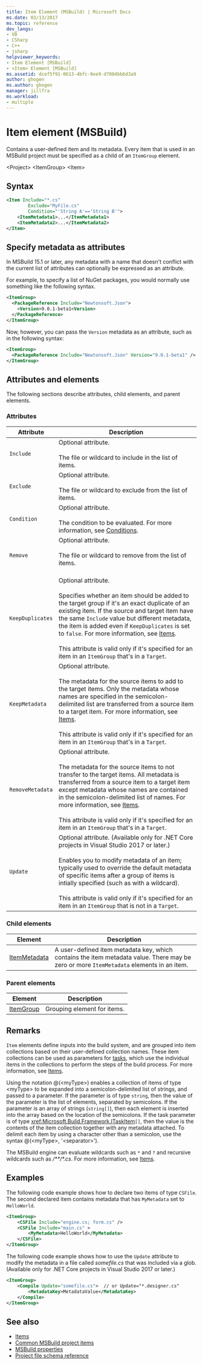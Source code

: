 ```yaml
---
title: Item Element (MSBuild) | Microsoft Docs
ms.date: 03/13/2017
ms.topic: reference
dev_langs:
- VB
- CSharp
- C++
- jsharp
helpviewer_keywords:
- Item Element [MSBuild]
- <Item> Element [MSBuild]
ms.assetid: dcef5f91-0613-4bfc-8ee9-d7004bb6d3a9
author: ghogen
ms.author: ghogen
manager: jillfra
ms.workload:
- multiple
---
```

# Item element (MSBuild)

Contains a user-defined item and its metadata. Every item that is used in an MSBuild project must be specified as a child of an `ItemGroup` element.

\<Project>
\<ItemGroup>
\<Item>

## Syntax

```xml
<Item Include="*.cs"
        Exclude="MyFile.cs"
        Condition="'String A'=='String B'">
    <ItemMetadata1>...</ItemMetadata1>
    <ItemMetadata2>...</ItemMetadata2>
</Item>
```

## Specify metadata as attributes

In MSBuild 15.1 or later, any metadata with a name that doesn't conflict with the current list of attributes can optionally be expressed as an attribute.

For example, to specify a list of NuGet packages, you would normally use something like the following syntax.

```xml
<ItemGroup>
  <PackageReference Include="Newtonsoft.Json">
    <Version>9.0.1-beta1<Version>
  </PackageReference>
</ItemGroup>
```

Now, however, you can pass the `Version` metadata as an attribute, such as in the following syntax:

```xml
<ItemGroup>
  <PackageReference Include="Newtonsoft.Json" Version="9.0.1-beta1" />
</ItemGroup>
```

## Attributes and elements

 The following sections describe attributes, child elements, and parent elements.

### Attributes

|Attribute|Description|
|---------------|-----------------|
|`Include`|Optional attribute.<br /><br /> The file or wildcard to include in the list of items.|
|`Exclude`|Optional attribute.<br /><br /> The file or wildcard to exclude from the list of items.|
|`Condition`|Optional attribute.<br /><br /> The condition to be evaluated. For more information, see [Conditions](../msbuild/msbuild-conditions.md).|
|`Remove`|Optional attribute.<br /><br /> The file or wildcard to remove from the list of items.<br /><br />|
|`KeepDuplicates`|Optional attribute.<br /><br /> Specifies whether an item should be added to the target group if it's an exact duplicate of an existing item. If the source and target item have the same `Include` value but different metadata, the item is added even if `KeepDuplicates` is set to `false`. For more information, see [Items](../msbuild/msbuild-items.md).<br /><br /> This attribute is valid only if it's specified for an item in an `ItemGroup` that's in a `Target`.|
|`KeepMetadata`|Optional attribute.<br /><br /> The metadata for the source items to add to the target items. Only the metadata whose names are specified in the semicolon-delimited list are transferred from a source item to a target item. For more information, see [Items](../msbuild/msbuild-items.md).<br /><br /> This attribute is valid only if it's specified for an item in an `ItemGroup` that's in a `Target`.|
|`RemoveMetadata`|Optional attribute.<br /><br /> The metadata for the source items to not transfer to the target items. All metadata is transferred from a source item to a target item except metadata whose names are contained in the semicolon-delimited list of names. For more information, see [Items](../msbuild/msbuild-items.md).<br /><br /> This attribute is valid only if it's specified for an item in an `ItemGroup` that's in a `Target`.|
|`Update`|Optional attribute. (Available only for .NET Core projects in Visual Studio 2017 or later.)<br /><br /> Enables you to modify metadata of an item; typically used to override the default metadata of specific items after a group of items is intially specified (such as with a wildcard).<br /><br /> This attribute is valid only if it's specified for an item in an `ItemGroup` that is not in a `Target`.|

### Child elements

|Element|Description|
|-------------|-----------------|
|[ItemMetadata](../msbuild/itemmetadata-element-msbuild.md)|A user-defined item metadata key, which contains the item metadata value. There may be zero or more `ItemMetadata` elements in an item.|

### Parent elements

|Element|Description|
|-------------|-----------------|
|[ItemGroup](../msbuild/itemgroup-element-msbuild.md)|Grouping element for items.|

## Remarks

`Item` elements define inputs into the build system, and are grouped into item collections based on their user-defined collection names. These item collections can be used as parameters for [tasks](../msbuild/msbuild-tasks.md), which use the individual items in the collections to perform the steps of the build process. For more information, see [Items](../msbuild/msbuild-items.md).

Using the notation @(\<myType>) enables a collection of items of type \<myType> to be expanded into a semicolon-delimited list of strings, and passed to a parameter. If the parameter is of type `string`, then the value of the parameter is the list of elements, separated by semicolons. If the parameter is an array of strings (`string[]`), then each element is inserted into the array based on the location of the semicolons. If the task parameter is of type <xref:Microsoft.Build.Framework.ITaskItem>`[]`, then the value is the contents of the item collection together with any metadata attached. To delimit each item by using a character other than a semicolon, use the syntax @(\<myType>, '\<separator>').

The MSBuild engine can evaluate wildcards such as `*` and `?` and recursive wildcards such as */\*\*/\*.cs*. For more information, see [Items](../msbuild/msbuild-items.md).

## Examples

The following code example shows how to declare two items of type `CSFile`. The second declared item contains metadata that has `MyMetadata` set to `HelloWorld`.

```xml
<ItemGroup>
    <CSFile Include="engine.cs; form.cs" />
    <CSFile Include="main.cs" >
        <MyMetadata>HelloWorld</MyMetadata>
    </CSFile>
</ItemGroup>
```

The following code example shows how to use the `Update` attribute to modify the metadata in a file called *somefile.cs* that was included via a glob. (Available only for .NET Core projects in Visual Studio 2017 or later.)

```xml
<ItemGroup>
    <Compile Update="somefile.cs">  // or Update="*.designer.cs"
        <MetadataKey>MetadataValue</MetadataKey>
    </Compile>
</ItemGroup>
```

## See also

- [Items](../msbuild/msbuild-items.md)
- [Common MSBuild project items](../msbuild/common-msbuild-project-items.md)
- [MSBuild properties](../msbuild/msbuild-properties.md)
- [Project file schema reference](../msbuild/msbuild-project-file-schema-reference.md)
